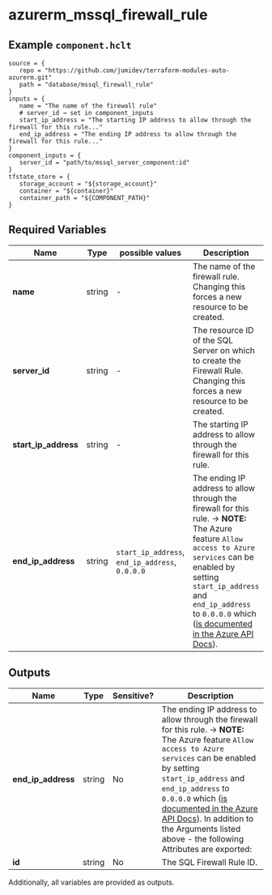 # azurerm_mssql_firewall_rule



## Example `component.hclt`

```hcl
source = {
   repo = "https://github.com/jumidev/terraform-modules-auto-azurerm.git"   
   path = "database/mssql_firewall_rule"   
}
inputs = {
   name = "The name of the firewall rule"   
   # server_id → set in component_inputs
   start_ip_address = "The starting IP address to allow through the firewall for this rule..."   
   end_ip_address = "The ending IP address to allow through the firewall for this rule..."   
}
component_inputs = {
   server_id = "path/to/mssql_server_component:id"   
}
tfstate_store = {
   storage_account = "${storage_account}"   
   container = "${container}"   
   container_path = "${COMPONENT_PATH}"   
}
```

## Required Variables

| Name | Type |  possible values |  Description |
| ---- | --------- |  ----------- | ----------- |
| **name** | string |  -  |  The name of the firewall rule. Changing this forces a new resource to be created. | 
| **server_id** | string |  -  |  The resource ID of the SQL Server on which to create the Firewall Rule. Changing this forces a new resource to be created. | 
| **start_ip_address** | string |  -  |  The starting IP address to allow through the firewall for this rule. | 
| **end_ip_address** | string |  `start_ip_address`, `end_ip_address`, `0.0.0.0`  |  The ending IP address to allow through the firewall for this rule. -> **NOTE:** The Azure feature `Allow access to Azure services` can be enabled by setting `start_ip_address` and `end_ip_address` to `0.0.0.0` which ([is documented in the Azure API Docs](https://docs.microsoft.com/rest/api/sql/firewallrules/createorupdate)). | 



## Outputs

| Name | Type | Sensitive? | Description |
| ---- | ---- | --------- | --------- |
| **end_ip_address** | string | No  | The ending IP address to allow through the firewall for this rule. -> **NOTE:** The Azure feature `Allow access to Azure services` can be enabled by setting `start_ip_address` and `end_ip_address` to `0.0.0.0` which ([is documented in the Azure API Docs](https://docs.microsoft.com/rest/api/sql/firewallrules/createorupdate)). In addition to the Arguments listed above - the following Attributes are exported: | 
| **id** | string | No  | The SQL Firewall Rule ID. | 

Additionally, all variables are provided as outputs.

